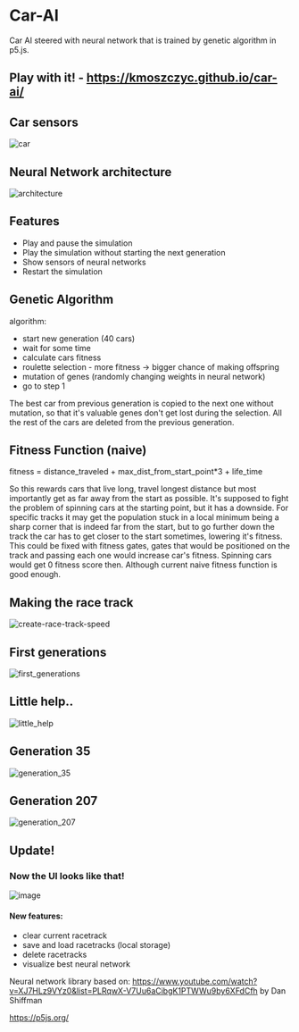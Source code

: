 # Car-AI
Car AI steered with neural network that is trained by genetic algorithm in p5.js.

## Play with it! -  https://kmoszczyc.github.io/car-ai/

## Car sensors
![car](https://user-images.githubusercontent.com/61971053/129604685-7c12f101-c72c-439a-8cd0-a6cd449fa3fa.png)


## Neural Network architecture
![architecture](https://user-images.githubusercontent.com/61971053/129604658-ecb8c751-9148-48cc-804e-a1b71781be0b.png)

## Features
- Play and pause the simulation
- Play the simulation without starting the next generation
- Show sensors of neural networks
- Restart the simulation

## Genetic Algorithm
algorithm:
  - start new generation (40 cars)
  - wait for some time
  - calculate cars fitness
  - roulette selection - more fitness -> bigger chance of making offspring
  - mutation of genes (randomly changing weights in neural network)
  - go to step 1

The best car from previous generation is copied to the next one without mutation, so that it's valuable genes don't get lost during the selection. All the rest of the cars are deleted from the previous generation.

## Fitness Function (naive)
fitness = distance_traveled + max_dist_from_start_point*3 + life_time

So this rewards cars that live long, travel longest distance but most importantly get as far away from the start as possible. It's supposed to fight the problem of spinning cars at the starting point, but it has a downside. For specific tracks it may get the population stuck in a local minimum being a sharp corner that is indeed far from the start, but to go further down the track the car has to get closer to the start sometimes, lowering it's fitness. This could be fixed with fitness gates, gates that would be positioned on the track and passing each one would increase car's fitness. Spinning cars would get 0 fitness score then. Although current naive fitness function is good enough.


## Making the race track
![create-race-track-speed](https://user-images.githubusercontent.com/61971053/116268718-ddde0e00-a77d-11eb-98c8-7c2211fdaf38.gif)


## First generations
![first_generations](https://user-images.githubusercontent.com/61971053/116266869-2d233f00-a77c-11eb-9c56-b8488aec687c.gif)

## Little help..
![little_help](https://user-images.githubusercontent.com/61971053/116268613-c6068a00-a77d-11eb-8852-8ab2e7c325aa.gif)

## Generation 35
![generation_35](https://user-images.githubusercontent.com/61971053/116284474-687a3980-a78d-11eb-82ad-0465c1a9236e.gif)

## Generation 207
![generation_207](https://user-images.githubusercontent.com/61971053/116286092-1f2ae980-a78f-11eb-9a18-d36f3a166b70.gif)

## Update!
### Now the UI looks like that!
![image](https://user-images.githubusercontent.com/61971053/142705910-c7d1fc76-33a8-42f4-840e-39ed1c4022f0.png)
#### New features:
- clear current racetrack
- save and load racetracks (local storage)
- delete racetracks
- visualize best neural network


Neural network library based on: https://www.youtube.com/watch?v=XJ7HLz9VYz0&list=PLRqwX-V7Uu6aCibgK1PTWWu9by6XFdCfh by Dan Shiffman

https://p5js.org/


